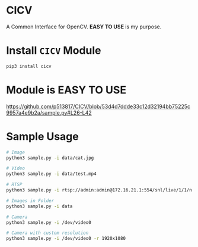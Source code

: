 # CICV
A Common Interface for OpenCV. **EASY TO USE** is my purpose.

# Install `CICV` Module
```bash
pip3 install cicv
```

# Module is EASY TO USE
https://github.com/p513817/CICV/blob/53d4d7ddde33c12d32194bb75225c9957a4e9b2a/sample.py#L26-L42

# Sample Usage
```bash
# Image
python3 sample.py -i data/cat.jpg

# Video
python3 sample.py -i data/test.mp4

# RTSP
python3 sample.py -i rtsp://admin:admin@172.16.21.1:554/snl/live/1/1/n

# Images in Folder 
python3 sample.py -i data

# Camera
python3 sample.py -i /dev/video0

# Camera with custom resolution
python3 sample.py -i /dev/video0 -r 1920x1080

```
